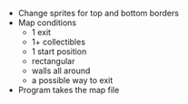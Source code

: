 - Change sprites for top and bottom borders
- Map conditions
  - 1 exit
  - 1+ collectibles
  - 1 start position
  - rectangular
  - walls all around
  - a possible way to exit
- Program takes the map file
